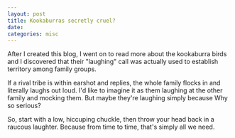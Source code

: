 ```yaml
---
layout: post
title: Kookaburras secretly cruel?
date: 
categories: misc
---
```


After I created this blog, I went on to read more about the kookaburra birds and I discovered that their "laughing" call was actually used to establish territory among family groups.

If a rival tribe is within earshot and replies, the whole family flocks in and literally laughs out loud. I'd like to imagine it as them laughing at the other family and mocking them. But maybe they're laughing simply because Why so serious?  

So, start with a low, hiccuping chuckle, then throw your head back in a raucous laughter. Because from time to time, that's simply all we need.
